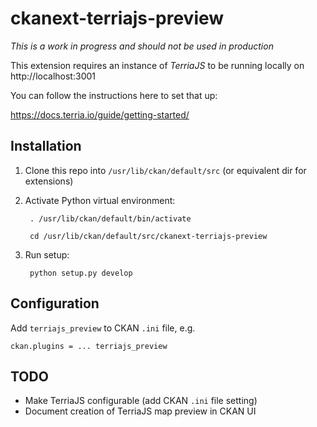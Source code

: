 # ckanext-terriajs-preview

_This is a work in progress and should not be used in production_

This extension requires an instance of _TerriaJS_ to be running locally on http://localhost:3001

You can follow the instructions here to set that up:

https://docs.terria.io/guide/getting-started/

## Installation

1. Clone this repo into `/usr/lib/ckan/default/src` (or equivalent dir for extensions)

1. Activate Python virtual environment:

        . /usr/lib/ckan/default/bin/activate
        
        cd /usr/lib/ckan/default/src/ckanext-terriajs-preview

1. Run setup:

        python setup.py develop

## Configuration

Add `terriajs_preview` to CKAN `.ini` file, e.g.

    ckan.plugins = ... terriajs_preview

## TODO

- Make TerriaJS configurable (add CKAN `.ini` file setting)
- Document creation of TerriaJS map preview in CKAN UI
